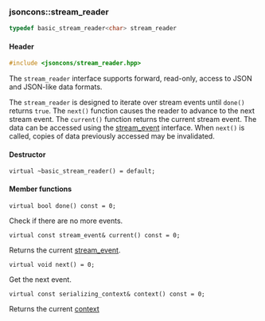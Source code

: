 ### jsoncons::stream_reader

```c++
typedef basic_stream_reader<char> stream_reader
```

#### Header
```c++
#include <jsoncons/stream_reader.hpp>
```

The `stream_reader` interface supports forward, read-only, access to JSON and JSON-like data formats.

The `stream_reader` is designed to iterate over stream events until `done()` returns `true`.
The `next()` function causes the reader to advance to the next stream event. The `current()` function
returns the current stream event. The data can be accessed using the [stream_event](stream_event.md) 
interface. When `next()` is called, copies of data previously accessed may be invalidated.

#### Destructor

    virtual ~basic_stream_reader() = default;

#### Member functions

    virtual bool done() const = 0;
Check if there are no more events.

    virtual const stream_event& current() const = 0;
Returns the current [stream_event](stream_event.md).

    virtual void next() = 0;
Get the next event. 

    virtual const serializing_context& context() const = 0;
Returns the current [context](serializing_context.md)

